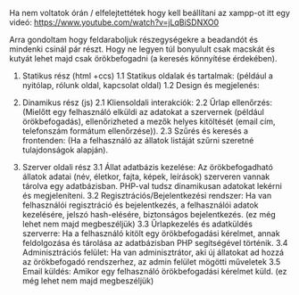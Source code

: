 Ha nem voltatok órán / elfelejtettétek hogy kell beállítani az xampp-ot itt egy videó: https://www.youtube.com/watch?v=jLqBiSDNXO0

Arra gondoltam hogy feldaraboljuk részegységekre a beadandót és mindenki csinál pár részt. 
Hogy ne legyen túl bonyulult csak macskát és kutyát lehet majd csak örökbefogadni (a keresés könnyítése érdekében).

1. Statikus rész (html +ccs)
  1.1 Statikus oldalak és tartalmak: (például a nyitólap, rólunk oldal, kapcsolat oldal)
  1.2 Design és megjelenés: 

2. Dinamikus rész (js)
  2.1 Kliensoldali interakciók:
  2.2 Űrlap ellenőrzés: (Mielőtt egy felhasználó elküldi az adatokat a szervernek (például örökbefogadás), ellenőrizheted a mezők helyes kitöltését (email cím, telefonszám formátum ellenőrzése)).
  2.3 Szűrés és keresés a frontenden: (Ha a felhasználó az állatok listáját szűrni szeretné tulajdonságok alapján). 

3. Szerver oldali rész
  3.1 Állat adatbázis kezelése: Az örökbefogadható állatok adatai (név, életkor, fajta, képek, leírások) szerveren vannak tárolva egy adatbázisban. PHP-val tudsz dinamikusan adatokat lekérni és megjeleníteni.
  3.2 Regisztrációs/Bejelentkezési rendszer: Ha van felhasználói regisztráció és bejelentkezés, a felhasználói adatok kezelésére, jelszó hash-elésére, biztonságos bejelentkezés. (ez még lehet nem majd megbeszéljük)
  3.3 Űrlapkezelés és adatküldés szerverre: Ha a felhasználó kitölt egy örökbefogadási kérelmet, annak feldolgozása és tárolása az adatbázisban PHP segítségével történik.
  3.4 Adminisztrációs felület: Ha van adminisztrátor, aki új állatokat ad hozzá az örökbefogadó rendszerhez, az admin felület mögötti műveletek
  3.5 Email küldés: Amikor egy felhasználó örökbefogadási kérelmet küld. (ez még lehet nem majd megbeszéljük)
